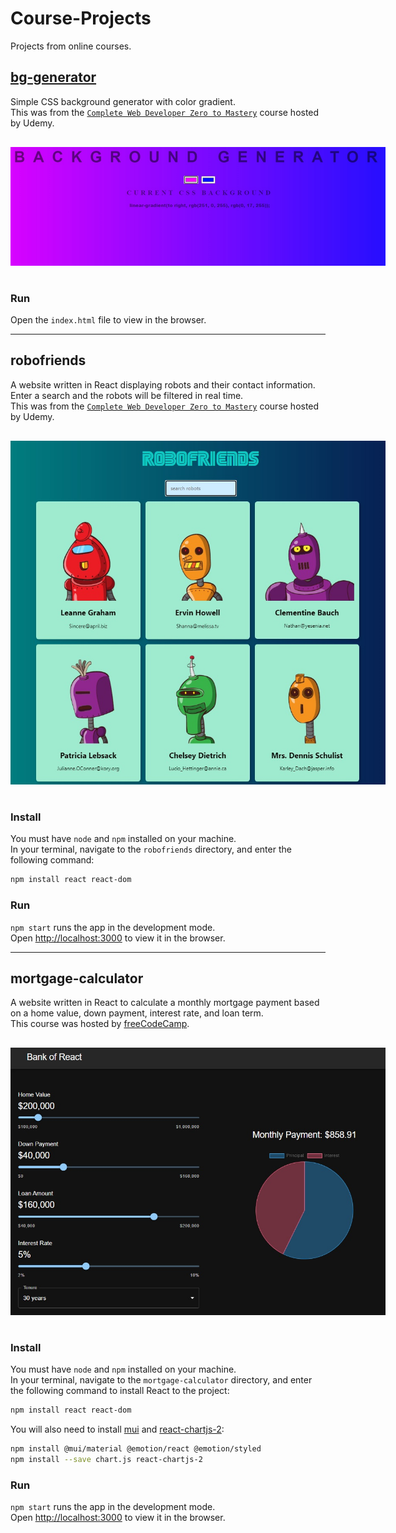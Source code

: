 # Course-Projects

Projects from online courses.

## [bg-generator](./projects/bg-generator/README.md)

Simple CSS background generator with color gradient.  
This was from the [`Complete Web Developer Zero to Mastery`](https://www.udemy.com/course/the-complete-web-developer-zero-to-mastery/) course hosted by Udemy.

<img
  src="./static/images/bg-generator-02.jpg"
  alt="background generator screenshot"
  title="background generator screenshot"
  style="display: inline-block; margin: 1rem auto; max-width: 600px">

### Run

Open the `index.html` file to view in the browser.

---

## robofriends

A website written in React displaying robots and their contact information. Enter a search and the robots will be filtered in real time.  
This was from the [`Complete Web Developer Zero to Mastery`](https://www.udemy.com/course/the-complete-web-developer-zero-to-mastery/) course hosted by Udemy.

<img
  src="./static/images/robofriends.jpg"
  alt="robofriends screenshot"
  title="robofriends screenshot"
  style="display: inline-block; margin: 1rem auto; max-width: 600px">

### Install

You must have `node` and `npm` installed on your machine.  
In your terminal, navigate to the `robofriends` directory, and enter the following command:
```bash
npm install react react-dom
```  

### Run

`npm start` runs the app in the development mode.<br />
Open [http://localhost:3000](http://localhost:3000) to view it in the browser.

---

## mortgage-calculator

A website written in React to calculate a monthly mortgage payment based on a home value, down payment, interest rate, and loan term.  
This course was hosted by [freeCodeCamp](https://www.freecodecamp.org/news/react-mortgage-calculator-tutorial-for-beginners/).  

<img
  src="./static/images/mortgage-calculator.jpg"
  alt="mortgage-calculator screenshot"
  title="mortgage-calculator screenshot"
  style="display: inline-block; margin: 1rem auto; max-width: 600px">

### Install

You must have `node` and `npm` installed on your machine.  
In your terminal, navigate to the `mortgage-calculator` directory, and enter the following command to install React to the project:
```bash
npm install react react-dom
```  
You will also need to install [mui](https://mui.com/) and [react-chartjs-2](https://react-chartjs-2.js.org/):
```bash
npm install @mui/material @emotion/react @emotion/styled
npm install --save chart.js react-chartjs-2
```

### Run

`npm start` runs the app in the development mode.<br />
Open [http://localhost:3000](http://localhost:3000) to view it in the browser.